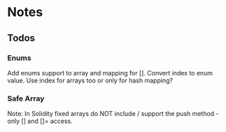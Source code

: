 # Notes

## Todos


### Enums

Add enums support to array and mapping for [].
Convert index to enum value.
Use index for arrays too or only for hash mapping?

### Safe Array

Note: In Solidity fixed arrays do NOT include / support the push method -
only [] and []= access.
